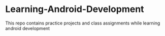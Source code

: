 # Learning-Android-Development
This repo contains practice projects and class assignments while learning android development
